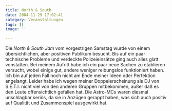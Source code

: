 ```yaml
---
title: North & South
date: 2004-11-29 17:02:41
category: Veranstaltungen
tags: []
image: ''

---
```


Die *North & South Jam* vom vorgestrigen Samstag wurde von einem übersichtlichen, aber positiven Publikum besucht. Bis auf ein paar technische Probleme und verdeckte Polizeieinsätze ging auch alles glatt vonstatten. Bei meinem Aufritt habe ich ein paar neue Sachen zu etablieren versucht, wobei einige gut, andere weniger reibungslos funktioniert haben. Ich bin auf jeden Fall noch nicht am Ende meiner Ideen oder Perfektion angelangt. Leider habe ich wegen meiner Doppelerscheinung als DJ von S.E.T.I. nicht viel von den anderen Gruppen mitbekommen, außer daß es den Leute offensichtlich gefallen hat. Die Astro-MCs waren diesmal unschlagbar seriös, da sie in Anzügen gerappt haben, was sich auch positiv auf Qualität und Zusammenspiel ausgewirkt hat.
